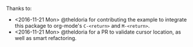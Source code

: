 Thanks to:
- <2016-11-21 Mon> @theldoria for contributing the example to integrate this package to org-mode's `C-<return>` and `M-<return>`.
- <2016-11-21 Mon> @theldoria for a PR to validate cursor location, as well as smart refactoring.
